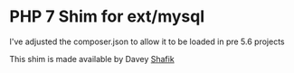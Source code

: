# PHP 7 Shim for ext/mysql

I've adjusted the composer.json to allow it to be loaded in pre 5.6 projects

This shim is made available by Davey [Shafik](https://github.com/dshafik/php7-mysql-shim)
